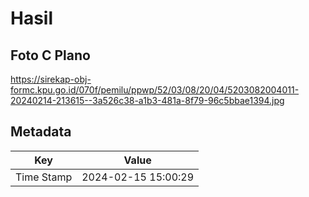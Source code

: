 # Hasil

## Foto C Plano

https://sirekap-obj-formc.kpu.go.id/070f/pemilu/ppwp/52/03/08/20/04/5203082004011-20240214-213615--3a526c38-a1b3-481a-8f79-96c5bbae1394.jpg


## Metadata

| Key        | Value               |
| ---------- | ------------------- |
| Time Stamp | 2024-02-15 15:00:29 |



